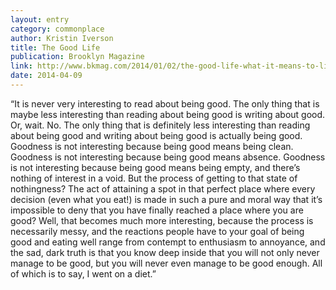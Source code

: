 ```yaml
---
layout: entry
category: commonplace
author: Kristin Iverson
title: The Good Life
publication: Brooklyn Magazine
link: http://www.bkmag.com/2014/01/02/the-good-life-what-it-means-to-live-and-eat-well-in-2014/
date: 2014-04-09
---
```


“It is never very interesting to read about being good. The only thing that is maybe less interesting than reading about being good is writing about good. Or, wait. No. The only thing that is definitely less interesting than reading about being good and writing about being good is actually being good. Goodness is not interesting because being good means being clean. Goodness is not interesting because being good means absence. Goodness is not interesting because being good means being empty, and there’s nothing of interest in a void. But the process of getting to that state of nothingness? The act of attaining a spot in that perfect place where every decision (even what you eat!) is made in such a pure and moral way that it’s impossible to deny that you have finally reached a place where you are good? Well, that becomes much more interesting, because the process is necessarily messy, and the reactions people have to your goal of being good and eating well range from contempt to enthusiasm to annoyance, and the sad, dark truth is that you know deep inside that you will not only never manage to be good, but you will never even manage to be good enough. All of which is to say, I went on a diet.”